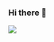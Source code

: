 ### Hi there 👋

<img align="left" src="https://github-readme-stats.vercel.app/api?username=AnderGoig&show_icons=true&icon_color=0366d6&text_color=6a737d&bg_color=ffffff&hide_title=true" />

<!--
**AnderGoig/AnderGoig** is a ✨ _special_ ✨ repository because its `README.md` (this file) appears on your GitHub profile.

Here are some ideas to get you started:

- 🔭 I’m currently working on ...
- 🌱 I’m currently learning ...
- 👯 I’m looking to collaborate on ...
- 🤔 I’m looking for help with ...
- 💬 Ask me about ...
- 📫 How to reach me: ...
- 😄 Pronouns: ...
- ⚡ Fun fact: ...
-->
